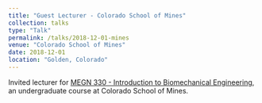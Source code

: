 ```yaml
---
title: "Guest Lecturer - Colorado School of Mines"
collection: talks
type: "Talk"
permalink: /talks/2018-12-01-mines
venue: "Colorado School of Mines"
date: 2018-12-01
location: "Golden, Colorado"
---
```


Invited lecturer for [MEGN 330 - Introduction to Biomechanical Engineering](https://www.coursicle.com/mines/courses/MEGN/330/), an undergraduate course at Colorado School of Mines.
